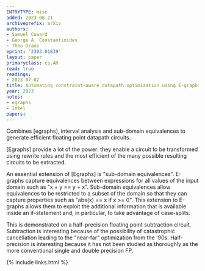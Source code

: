 ```yaml
---
ENTRYTYPE: misc
added: 2023-06-21
archiveprefix: arXiv
authors:
- Samuel Coward
- George A. Constantinides
- Theo Drane
eprint: '2303.01839'
layout: paper
primaryclass: cs.AR
read: true
readings:
- 2023-07-02
title: Automating constraint-aware datapath optimization using E-graphs
year: 2023
notes:
- egraphs
- Intel
papers:
---
```


Combines [egraphs], interval analysis and sub-domain equivalences to
generate efficient floating point datapath circuits.

[Egraphs] provide a lot of the power: they enable a circuit to be
transformed using rewrite rules and the most efficient of the many
possible resulting circuits to be extracted.

An essential extension of [Egraphs] is "sub-domain equivalences".
E-graphs capture equivalences between expressions for all values
of the input domain such as "x + y == y + x".
Sub-domain equivalences allow equivalences to be restricted to a subset of the
domain so that they can capture properties such as "abs(x) == x if x >= 0".
This extension to E-graphs allows them to exploit the additional information
that is available inside an if-statement and, in particular, to
take advantage of case-splits.

This is demonstrated on a half-precision floating point subtraction circuit.
Subtraction is interesting because of the possibility of catastrophic cancellation
leading to the "near-far" optimization from the '90s.
Half-precision is interesting because it has not been studied as thoroughly
as the more conventional single and double precision FP.

{% include links.html %}
